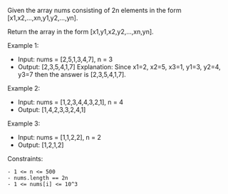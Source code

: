 Given the array nums consisting of 2n elements in the form [x1,x2,...,xn,y1,y2,...,yn].

Return the array in the form [x1,y1,x2,y2,...,xn,yn].

Example 1:

 - Input: nums = [2,5,1,3,4,7], n = 3
 - Output: [2,3,5,4,1,7] 
Explanation: Since x1=2, x2=5, x3=1, y1=3, y2=4, y3=7 then the answer is [2,3,5,4,1,7].

Example 2:

 - Input: nums = [1,2,3,4,4,3,2,1], n = 4
 - Output: [1,4,2,3,3,2,4,1]

Example 3:

 - Input: nums = [1,1,2,2], n = 2
 - Output: [1,2,1,2]

Constraints:

    - 1 <= n <= 500
    - nums.length == 2n
    - 1 <= nums[i] <= 10^3
